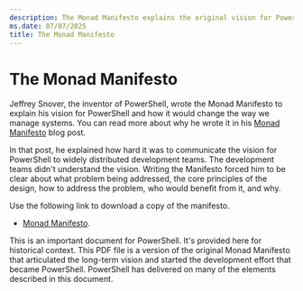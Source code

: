 ```yaml
---
description: The Monad Manifesto explains the original vision for PowerShell and how it would change the way we manage systems.
ms.date: 07/07/2025
title: The Monad Manifesto
---
```

# The Monad Manifesto

Jeffrey Snover, the inventor of PowerShell, wrote the Monad Manifesto to explain his vision for
PowerShell and how it would change the way we manage systems. You can read more about why he wrote
it in his [Monad Manifesto][02] blog post.

In that post, he explained how hard it was to communicate the vision for PowerShell to widely
distributed development teams. The development teams didn't understand the vision. Writing the
Manifesto forced him to be clear about what problem being addressed, the core principles of the
design, how to address the problem, who would benefit from it, and why.

Use the following link to download a copy of the manifesto.

- [Monad Manifesto][01].

This is an important document for PowerShell. It's provided here for historical context. This PDF
file is a version of the original Monad Manifesto that articulated the long-term vision and started
the development effort that became PowerShell. PowerShell has delivered on many of the elements
described in this document.

<!-- link references -->
[01]: https://github.com/MicrosoftDocs/PowerShell-Docs/blob/main/assets/MonadManifesto.pdf
[02]: https://www.jsnover.com/blog/2011/10/01/monad-manifesto/
